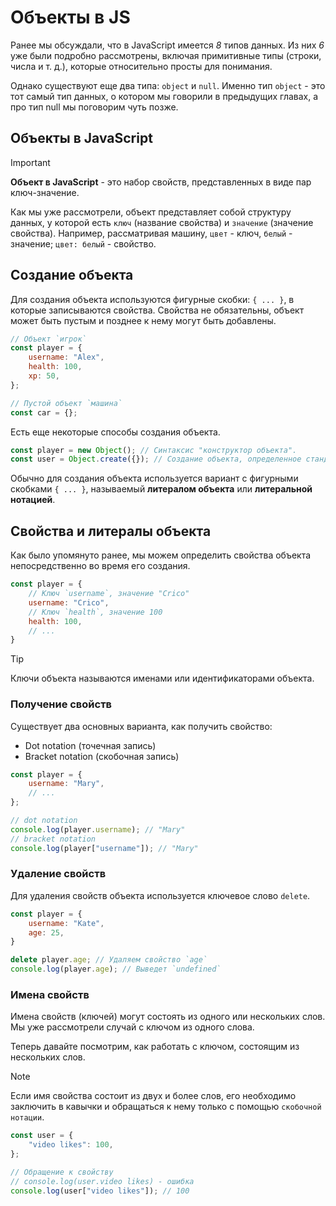 # Объекты в JS

Ранее мы обсуждали, что в JavaScript имеется _8_ типов данных. Из них _6_ уже были подробно рассмотрены, включая примитивные типы (строки, числа и т. д.), которые относительно просты для понимания.

Однако существуют еще два типа: `object` и `null`. Именно тип `object` - это тот самый тип данных, о котором мы говорили в предыдущих главах, а про тип null мы поговорим чуть позже.

## Объекты в JavaScript

> [!IMPORTANT]
> **Объект в JavaScript** - это набор свойств, представленных в виде пар ключ-значение.

Как мы уже рассмотрели, объект представляет собой структуру данных, у которой есть `ключ` (название свойства) и `значение` (значение свойства). Например, рассматривая машину, `цвет` - ключ, `белый` - значение; `цвет: белый` - свойство.

## Создание объекта

Для создания объекта используются фигурные скобки: `{ ... }`, в которые записываются свойства. Свойства не обязательны, объект может быть пустым и позднее к нему могут быть добавлены.

```javascript
// Объект `игрок`
const player = {
    username: "Alex",
    health: 100,
    xp: 50,
};

// Пустой объект `машина`
const car = {};
```

Есть еще некоторые способы создания объекта.
```js
const player = new Object(); // Синтаксис "конструктор объекта".
const user = Object.create({}); // Создание объекта, определенное стандартом ECMAScript 5.
```

Обычно для создания объекта используется вариант с фигурными скобками `{ ... }`, называемый **литералом объекта** или **литеральной нотацией**.

## Свойства и литералы объекта

Как было упомянуто ранее, мы можем определить свойства объекта непосредственно во время его создания.

```javascript
const player = {
    // Ключ `username`, значение "Crico"
    username: "Crico",
    // Ключ `health`, значение 100
    health: 100,
    // ...
}
```

> [!TIP]
> Ключи объекта называются именами или идентификаторами объекта.

### Получение свойств

Существует два основных варианта, как получить свойство:

* Dot notation (точечная запись)
* Bracket notation (скобочная запись)
```js
const player = {
    username: "Mary",
    // ...
};

// dot notation
console.log(player.username); // "Mary"
// bracket notation
console.log(player["username"]); // "Mary"
```

### Удаление свойств

Для удаления свойств объекта используется ключевое слово `delete`.

```javascript
const player = {
    username: "Kate",
    age: 25,
}

delete player.age; // Удаляем свойство `age`
console.log(player.age); // Выведет `undefined`
```

### Имена свойств

Имена свойств (ключей) могут состоять из одного или нескольких слов. Мы уже рассмотрели случай с ключом из одного слова. 

Теперь давайте посмотрим, как работать с ключом, состоящим из нескольких слов.

> [!NOTE]
> Если имя свойства состоит из двух и более слов, его необходимо заключить в кавычки и обращаться к нему только с помощью `скобочной нотации`.

```javascript
const user = {
    "video likes": 100,
};

// Обращение к свойству
// console.log(user.video likes) - ошибка
console.log(user["video likes"]); // 100
```